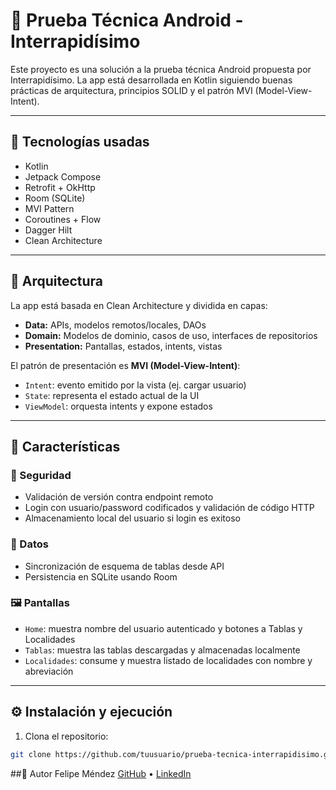 # 📱 Prueba Técnica Android - Interrapidísimo

Este proyecto es una solución a la prueba técnica Android propuesta por Interrapidísimo. La app está desarrollada en Kotlin siguiendo buenas prácticas de arquitectura, principios SOLID y el patrón MVI (Model-View-Intent).

---

## 🚀 Tecnologías usadas

- Kotlin
- Jetpack Compose
- Retrofit + OkHttp
- Room (SQLite)
- MVI Pattern
- Coroutines + Flow
- Dagger Hilt
- Clean Architecture

---

## 🧱 Arquitectura

La app está basada en Clean Architecture y dividida en capas:

- **Data:** APIs, modelos remotos/locales, DAOs
- **Domain:** Modelos de dominio, casos de uso, interfaces de repositorios
- **Presentation:** Pantallas, estados, intents, vistas

El patrón de presentación es **MVI (Model-View-Intent)**:
- `Intent`: evento emitido por la vista (ej. cargar usuario)
- `State`: representa el estado actual de la UI
- `ViewModel`: orquesta intents y expone estados

---

## 📲 Características

### 🔐 Seguridad
- Validación de versión contra endpoint remoto
- Login con usuario/password codificados y validación de código HTTP
- Almacenamiento local del usuario si login es exitoso

### 💾 Datos
- Sincronización de esquema de tablas desde API
- Persistencia en SQLite usando Room

### 🖼 Pantallas
- `Home`: muestra nombre del usuario autenticado y botones a Tablas y Localidades
- `Tablas`: muestra las tablas descargadas y almacenadas localmente
- `Localidades`: consume y muestra listado de localidades con nombre y abreviación

---

## ⚙️ Instalación y ejecución

1. Clona el repositorio:
```bash
git clone https://github.com/tuusuario/prueba-tecnica-interrapidisimo.git
```
##👤 Autor
Felipe Méndez
[GitHub](https://github.com/FelipeMz-dev) • [LinkedIn](https://www.linkedin.com/in/juan-felipe-mendez-carmona-3ab104242/)
